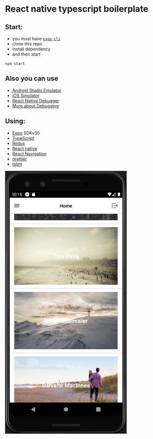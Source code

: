 # React native typescript boilerplate

## Start:
- you must have [`expo-cli`](https://docs.expo.io/versions/latest/introduction/installation/)
- clone this repo
- install dependency
- and then start
```
npm start
```

## Also you can use 
- [Android Studio Emulator](https://docs.expo.io/versions/v35.0.0/workflow/android-studio-emulator/) 
- [iOS Simulator](https://docs.expo.io/versions/v35.0.0/workflow/ios-simulator/)
- [React Native Debugger](https://github.com/jhen0409/react-native-debugger)
- [More about Debugging](https://docs.expo.io/versions/v35.0.0/workflow/debugging/)



## Using:

- [Expo](https://expo.io/) SDKv35
- [TypeScript](https://www.typescriptlang.org/)
- [Redux](https://redux.js.org/)
- [React native](https://facebook.github.io/react-native/)
- [React Navigation](https://reactnavigation.org/docs/en/glossary-of-terms.html)
- [prettier](https://prettier.io/)
- [tslint](https://palantir.github.io/tslint/)

![](screenshot.png)
